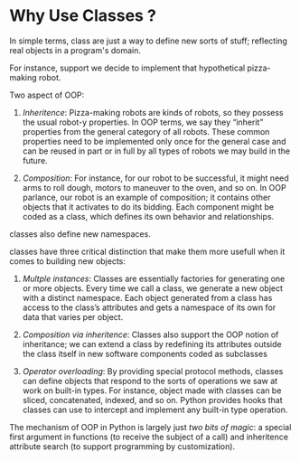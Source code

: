 # Why Use Classes ?

In simple terms, class are just a way to define new sorts of stuff; reflecting real objects in a program's domain.

For instance, support we decide to implement that hypothetical pizza-making robot.

Two aspect of OOP:

1. *Inheritence*: Pizza-making robots are kinds of robots, so they possess the usual robot-y properties. In OOP terms, we say they “inherit” properties from the general category of all robots. These common properties need to be implemented only once for the general case and can be reused in part or in full by all types of robots we may build in the future.

2. *Composition*: For instance, for our robot to be  successful, it might need arms to roll dough, motors to maneuver to the oven, and so on. In OOP parlance,  our robot is an example of composition; it contains other objects that it activates to do  its bidding. Each component might be coded as a class, which defines its own behavior and relationships.


classes also define new namespaces.

classes have three critical distinction that make them more usefull when it comes to building new objects:

1. *Multple instances*: Classes are essentially  factories for generating one or more objects. Every  time we call a class, we generate a new object with  a distinct namespace. Each object generated from a  class has access to the class’s attributes and gets a namespace of its own for data that varies per object.

2. *Composition via inheritence*: Classes also  support the OOP notion of inheritance; we can extend a class by redefining its attributes outside the class itself in new software components coded as subclasses

3. *Operator overloading*: By providing special protocol methods, classes can define objects that respond to the sorts of operations we saw at work on built-in types. For instance, object made with classes can be sliced, concatenated, indexed, and so on. Python provides hooks that classes can use to intercept and implement any built-in type operation.

The mechanism of OOP in Python is largely just *two bits of magic*: a special first argument in functions (to receive the  subject of a call) and inheritence attribute search (to support programming by customization).